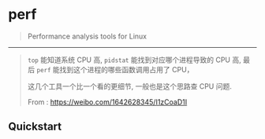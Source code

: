 # perf

> Performance analysis tools for Linux

---

> `top` 能知道系统 CPU 高,
> `pidstat` 能找到对应哪个进程导致的 CPU 高,
> 最后 `perf` 能找到这个进程的哪些函数调用占用了 CPU，
>
> 这几个工具一个比一个看的更细节, 一般也是这个思路查 CPU 问题.
>
> From : https://weibo.com/1642628345/I1zCoaD1I

## Quickstart
